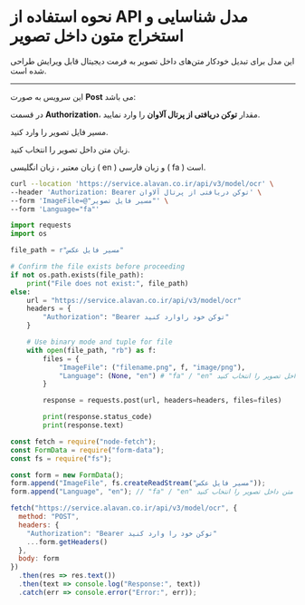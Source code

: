 # نحوه استفاده از API مدل شناسایی و استخراج متون داخل تصویر

این مدل برای تبدیل خودکار متن‌های داخل تصویر به فرمت دیجیتال قابل ویرایش طراحی شده است.

---


این سرویس به صورت **Post** می باشد:

در قسمت **Authorization**، مقدار **توکن دریافتی از پرتال آلاوان** را وارد نمایید.

مسیر فایل تصویر را وارد کنید.

زبان متن داخل تصویر را انتخاب کنید.

زبان معتبر ، زبان انگلیسی ( en ) و زبان فارسی ( fa ) است.


```bash
curl --location 'https://service.alavan.co.ir/api/v3/model/ocr' \
--header 'Authorization: Bearer توکن دریافتی از پرتال آلاوان' \
--form 'ImageFile=@"مسیر فایل تصویر"' \
--form 'Language="fa"'
```

```python
import requests
import os

file_path = r"مسیر فایل عکس"

# Confirm the file exists before proceeding
if not os.path.exists(file_path):
    print("File does not exist:", file_path)
else:
    url = "https://service.alavan.co.ir/api/v3/model/ocr"
    headers = {
        "Authorization": "Bearer توکن خود راوارد کنید"
    }

    # Use binary mode and tuple for file
    with open(file_path, "rb") as f:
        files = {
            "ImageFile": ("filename.png", f, "image/png"),
            "Language": (None, "en") # "fa" / "en" زبان متن داخل تصویر را انتخاب کنید
        }

        response = requests.post(url, headers=headers, files=files)

        print(response.status_code)
        print(response.text)
```

```javascript
const fetch = require("node-fetch");
const FormData = require("form-data");
const fs = require("fs");

const form = new FormData();
form.append("ImageFile", fs.createReadStream("مسیر فایل عکس"));
form.append("Language", "en"); // "fa" / "en" زبان متن داخل تصویر را انتخاب کنید

fetch("https://service.alavan.co.ir/api/v3/model/ocr", {
  method: "POST",
  headers: {
    "Authorization": "Bearer توکن خود را وارد کنید"
    ...form.getHeaders()
  },
  body: form
})
  .then(res => res.text())
  .then(text => console.log("Response:", text))
  .catch(err => console.error("Error:", err));
```

